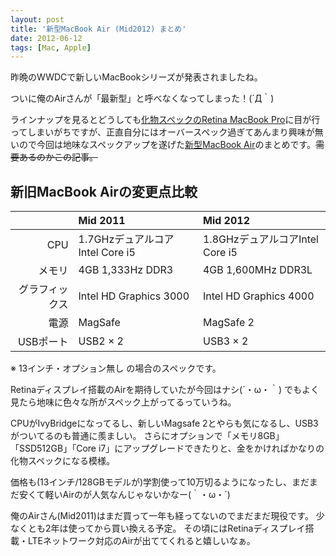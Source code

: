 ```yaml
---
layout: post
title: '新型MacBook Air (Mid2012) まとめ'
date: 2012-06-12
tags: [Mac, Apple]
---
```


昨晩のWWDCで新しいMacBookシリーズが発表されましたね。

ついに俺のAirさんが「最新型」と呼べなくなってしまった！(´Д｀)

ラインナップを見るとどうしても[化物スペックのRetina MacBook Pro](http://www.apple.com/jp/macbook-pro/)に目が行ってしまいがちですが、正直自分にはオーバースペック過ぎてあんまり興味が無いので今回は地味なスペックアップを遂げた[新型MacBook Air](http://www.apple.com/jp/macbookair/)のまとめです。<del>需要あるのかこの記事。</del>

<!--more-->

## 新旧MacBook Airの変更点比較

|  | Mid 2011 | Mid 2012 |
|---:|:---|:---|
| CPU | 1.7GHzデュアルコアIntel Core i5 | 1.8GHzデュアルコアIntel Core i5 |
| メモリ | 4GB 1,333Hz DDR3 | 4GB 1,600MHz DDR3L |
| グラフィックス | Intel HD Graphics 3000 | Intel HD Graphics 4000 |
| 電源 | MagSafe | MagSafe 2 |
| USBポート | USB2 × 2 | USB3 × 2 |

※ 13インチ・オプション無し の場合のスペックです。

Retinaディスプレイ搭載のAirを期待していたが今回はナシ(´・ω・｀)
でもよく見たら地味に色々な所がスペック上がってるっていうね。

CPUがIvyBridgeになってるし、新しいMagsafe 2とやらも気になるし、USB3がついてるのも普通に羨ましい。
さらにオプションで「メモリ8GB」「SSD512GB」「Core i7」にアップグレードできたりと、金をかければかなりの化物スペックになる模様。

価格も(13インチ/128GBモデルが)学割使って10万切るようになったし、まだまだ安くて軽いAirのが人気なんじゃないかなー(｀・ω・´)


俺のAirさん(Mid2011)はまだ買って一年も経ってないのでまだまだ現役です。
少なくとも2年は使ってから買い換える予定。
その頃にはRetinaディスプレイ搭載・LTEネットワーク対応のAirが出ててくれると嬉しいなぁ。
